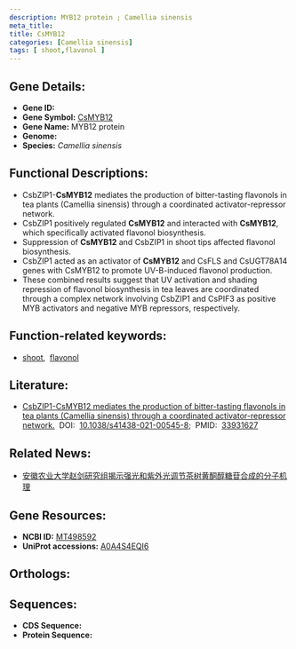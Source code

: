 ```yaml
---
description: MYB12 protein ; Camellia sinensis
meta_title:
title: CsMYB12
categories: [Camellia sinensis]
tags: [ shoot,flavonol ]
---
```


## Gene Details:
- **Gene ID:** []()
- **Gene Symbol:** <u>CsMYB12</u>
- **Gene Name:** MYB12 protein
- **Genome:** []()
- **Species:** *Camellia sinensis*

## Functional Descriptions:
   - CsbZIP1-**CsMYB12** mediates the production of bitter-tasting flavonols in tea plants (Camellia sinensis) through a coordinated activator-repressor network.
   - CsbZIP1 positively regulated **CsMYB12** and interacted with **CsMYB12**, which specifically activated flavonol biosynthesis.
   - Suppression of **CsMYB12** and CsbZIP1 in shoot tips affected flavonol biosynthesis.
   - CsbZIP1 acted as an activator of **CsMYB12** and CsFLS and CsUGT78A14 genes with CsMYB12 to promote UV-B-induced flavonol production.
   - These combined results suggest that UV activation and shading repression of flavonol biosynthesis in tea leaves are coordinated through a complex network involving CsbZIP1 and CsPIF3 as positive MYB activators and negative MYB repressors, respectively.

## Function-related keywords:
   - [shoot](/tags/shoot/),&nbsp;&nbsp;[flavonol](/tags/flavonol/)

## Literature:
   - [CsbZIP1-CsMYB12 mediates the production of bitter-tasting flavonols in tea plants (Camellia sinensis) through a coordinated activator-repressor network.](https://doi.org/10.1038/s41438-021-00545-8)&nbsp;&nbsp;DOI:&nbsp;&nbsp;[10.1038/s41438-021-00545-8](https://doi.org/10.1038/s41438-021-00545-8);&nbsp;&nbsp;PMID:&nbsp;&nbsp;[33931627](https://pubmed.ncbi.nlm.nih.gov/33931627/)

## Related News:
   - [安徽农业大学赵剑研究组揭示强光和紫外光调节茶树黄酮醇糖苷合成的分子机理](https://mp.weixin.qq.com/s?__biz=MzU3ODY3MDM0NA==&mid=2247505732&idx=1&sn=fcbf324d7bcdba58939358c01c82c6cd&chksm=fd734d23ca04c4353730a7c72df69d3b3e8c8f4f30b107b791351e5909819dd1276182a9935b&scene=27#wechat_redirect)

## Gene Resources:
- **NCBI ID:**  [MT498592](https://www.ncbi.nlm.nih.gov/gene/?term=MT498592)
- **UniProt accessions:**  [A0A4S4EQI6](https://www.uniprot.org/uniprotkb/A0A4S4EQI6/entry)

## Orthologs:

## Sequences:
- **CDS Sequence:**
- **Protein Sequence:**
